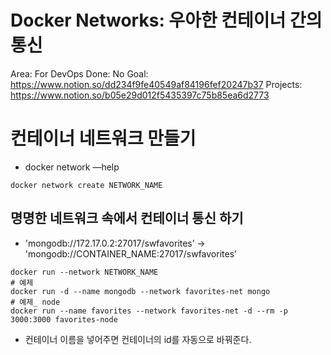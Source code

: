 # Docker Networks: 우아한 컨테이너 간의 통신

Area: For DevOps
Done: No
Goal: https://www.notion.so/dd234f9fe40549af84196fef20247b37
Projects: https://www.notion.so/b05e29d012f5435397c75b85ea6d2773

# 컨테이너 네트워크 만들기

- docker network —help

```docker
docker network create NETWORK_NAME
```

## 명명한 네트워크 속에서 컨테이너 통신 하기

- 'mongodb://172.17.0.2:27017/swfavorites’
→ 'mongodb://CONTAINER_NAME:27017/swfavorites’

```docker
docker run --network NETWORK_NAME
# 예제
docker run -d --name mongodb --network favorites-net mongo
# 예제_ node
docker run --name favorites --network favorites-net -d --rm -p 3000:3000 favorites-node
```

- 컨테이너 이름을 넣어주면 컨테이너의 id를 자동으로 바꿔준다.